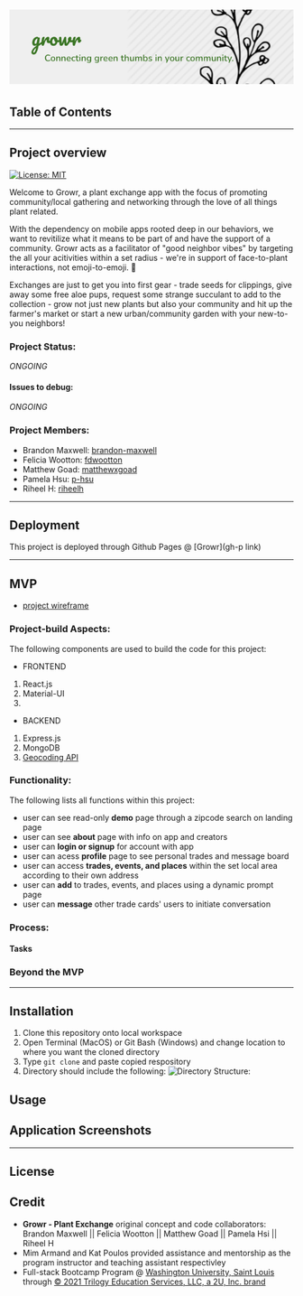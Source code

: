 # ![GROWR-logo](./assets/growr-logo.png)
## Table of Contents

****

## Project overview
[![License: MIT](https://img.shields.io/badge/License-MIT-yellow.svg)](https://opensource.org/licenses/MIT)


Welcome to Growr, a plant exchange app with the focus of promoting community/local gathering and networking through the love of all things plant related.

With the dependency on mobile apps rooted deep in our behaviors, we want to revitilize what it means to be part of and have the support of a community. Growr acts as a facilitator of "good neighbor vibes" by targeting the all your acitivities within a set radius - we're in support of face-to-plant interactions, not emoji-to-emoji. :seedling:

Exchanges are just to get you into first gear - trade seeds for clippings, give away some free aloe pups, request some strange succulant to add to the collection - grow not just new plants but also your community and hit up the farmer's market or start a new urban/community garden with your new-to-you neighbors!

### Project Status:

*ONGOING*

#### Issues to debug:
*ONGOING*

### Project Members:
* Brandon Maxwell: [brandon-maxwell](https://github.com/brandon-maxwell)
* Felicia Wootton: [fdwootton](https://github.com/fdwootton)
* Matthew Goad: [matthewxgoad](https://github.com/matthewxgoad)
* Pamela Hsu: [p-hsu](https://github.com/p-hsu)
* Riheel H: [riheelh](https://github.com/riheelh)

****

## Deployment

This project is deployed through Github Pages @ [Growr](gh-p link)

****

## MVP

* [project wireframe](./assets/growr-wireframe.pdf)

### Project-build Aspects:

The following components are used to build the code for this project:

* FRONTEND
1. React.js
2. Material-UI
3. 

* BACKEND
1. Express.js
2. MongoDB
3. [Geocoding API](https://developers.google.com/maps/documentation/geocoding/overview) 

### Functionality:

The following lists all functions within this project:

* user can see read-only **demo** page through a zipcode search on landing page
* user can see **about** page with info on app and creators
* user can **login or signup** for account with app
* user can acess **profile** page to see personal trades and message board
* user can access **trades, events, and places** within the set local area according to their own address
* user can **add** to trades, events, and places using a dynamic prompt page
* user can **message** other trade cards' users to initiate conversation


### Process:
#### Tasks

### Beyond the MVP

****

## Installation

1. Clone this repository onto local workspace
2. Open Terminal (MacOS) or Git Bash (Windows) and change location to where you want the cloned directory
3. Type `git clone` and paste copied respository
4. Directory should include the following:
![Directory Structure:](./assets/images/dir-struc.png)

## Usage

## Application Screenshots

****

## License

## Credit

* **Growr - Plant Exchange** original concept and code collaborators: Brandon Maxwell || Felicia Wootton || Matthew Goad || Pamela Hsi || Riheel H
* Mim Armand and Kat Poulos provided assistance and mentorship as the program instructor and teaching assistant respectivley
* Full-stack Bootcamp Program @ [Washington University, Saint Louis](https://bootcamp.tlcenter.wustl.edu/) through [© 2021 Trilogy Education Services, LLC, a 2U, Inc. brand](https://www.trilogyed.com/)